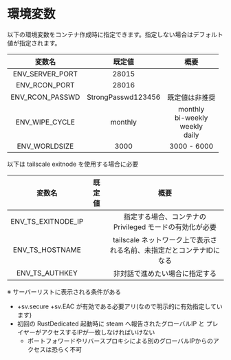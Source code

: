 # 環境変数
以下の環境変数をコンテナ作成時に指定できます。指定しない場合はデフォルト値が指定されます。

|変数名|既定値|概要|
|:-:|:-:|:-:|
|ENV_SERVER_PORT|28015||
|ENV_RCON_PORT|28016||
|ENV_RCON_PASSWD|StrongPasswd123456|既定値は非推奨|
|ENV_WIPE_CYCLE|monthly|monthly<br>bi-weekly<br>weekly<br>daily|
|ENV_WORLDSIZE|3000|3000 - 6000|
 
以下は tailscale exitnode を使用する場合に必要

|変数名|既定値|概要|
|:-:|:-:|:-:|
|ENV_TS_EXITNODE_IP||指定する場合、コンテナの Privileged モードの有効化が必要|
|ENV_TS_HOSTNAME||tailscale ネットワーク上で表示される名前、未指定だとコンテナIDになる|
|ENV_TS_AUTHKEY||非対話で進めたい場合に指定する|

※ サーバーリストに表示される条件がある
- +sv.secure +sv.EAC が有効である必要アリ(なので明示的に有効指定しています)
- 初回の RustDedicated 起動時に steam へ報告されたグローバルIP と プレイヤーがアクセスするIPが一致しなければいけない
  - ポートフォワードやリバースプロキシによる別のグローバルIPからのアクセスは恐らく不可
